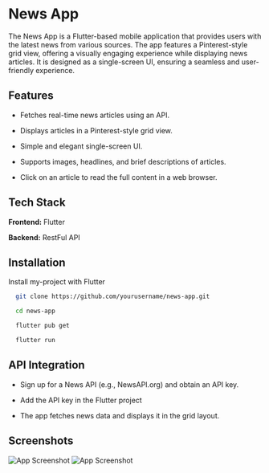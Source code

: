 
# News App


The News App is a Flutter-based mobile application that provides users with the latest news from various sources. The app features a Pinterest-style grid view, offering a visually engaging experience while displaying news articles. It is designed as a single-screen UI, ensuring a seamless and user-friendly experience.




## Features

* Fetches real-time news articles using an API.

* Displays articles in a Pinterest-style grid view.

* Simple and elegant single-screen UI.

* Supports images, headlines, and brief descriptions of articles.

* Click on an article to read the full content in a web browser.
## Tech Stack

**Frontend:** Flutter

**Backend:** RestFul API


## Installation

Install my-project with Flutter

```bash
  git clone https://github.com/yourusername/news-app.git
```

```bash
  cd news-app
```

```bash
  flutter pub get
```

```bash
  flutter run
```
    
## API Integration

* Sign up for a News API (e.g., NewsAPI.org) and obtain an API key.

* Add the API key in the Flutter project 

* The app fetches news data and displays it in the grid layout.



## Screenshots

![App Screenshot](https://ibb.co/mVk3mLsn)
![App Screenshot](https://ibb.co/XkLw6hTs)

